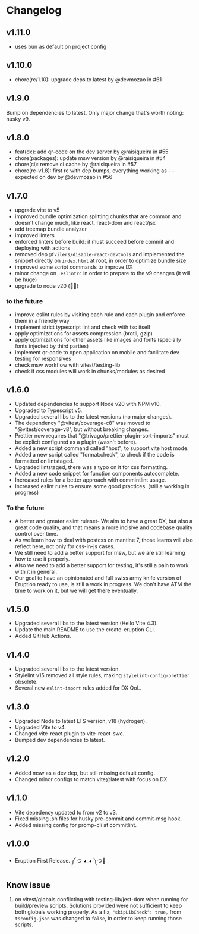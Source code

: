 # Changelog

## v1.11.0

- uses bun as default on project config

## v1.10.0

- chore(rc/1.10): upgrade deps to latest by @devmozao in #61

## v1.9.0

Bump on dependencies to latest. Only major change that's worth noting: husky v9.

## v1.8.0

- feat(dx): add qr-code on the dev server by @raisiqueira in #55
- chore(packages): update msw version by @raisiqueira in #54
- chore(ci): remove ci cache by @raisiqueira in #57
- chore(rc-v1.8): first rc with dep bumps, everything working as - - expected on dev by @devmozao in #56

## v1.7.0

- upgrade vite to v5
- improved bundle optimization splitting chunks that are common and doesn't change much, like react, react-dom and react/jsx
- add treemap bundle analyzer
- improved linters
- enforced linters before build: it must succeed before commit and deploying with actions
- removed dep `@fvilers/disable-react-devtools` and implemented the snippet directly on `index.html` at root, in order to optimize bundle size
- improved some script commands to improve DX
- minor change on `.eslintrc` in order to prepare to the v9 changes (it will be huge)
- upgrade to node v20 (🥳🎉)

### to the future

- improve eslint rules by visiting each rule and each plugin and enforce them in a friendly way
- implement strict typescript lint and check with tsc itself
- apply optimizations for assets compression (brotli, gzip)
- apply optimizations for other assets like images and fonts (specially fonts injected by third parties)
- implement qr-code to open application on mobile and facilitate dev testing for responsives
- check msw workflow with vitest/testing-lib
- check if css modules will work in chunks/modules as desired

## v1.6.0

- Updated dependencies to support Node v20 with NPM v10.
- Upgraded to Typescript v5.
- Upgraded several libs to the latest versions (no major changes).
- The dependency "@vitest/coverage-c8" was moved to "@vitest/coverage-v8", but without breaking changes.
- Prettier now requires that "@trivago/prettier-plugin-sort-imports" must be explicit configured as a plugin (wasn't before).
- Added a new script command called "host", to support vite host mode.
- Added a new script called "format:check", to check if the code is formatted on lintstaged.
- Upgraded lintstaged, there was a typo on it for css formatting.
- Added a new code snippet for function components autocomplete.
- Increased rules for a better approach with commintlint usage.
- Increased eslint rules to ensure some good practices. (still a working in progress)

### To the future

- A better and greater eslint ruleset- We aim to have a great DX, but also a great code quality, and that means a more incisive and codebase quality control over time.
- As we learn how to deal with postcss on mantine 7, those learns will also reflect here, not only for css-in-js cases.
- We still need to add a better support for msw, but we are still learning how to use it properly.
- Also we need to add a better support for testing, it's still a pain to work with it in general.
- Our goal to have an opinionated and full swiss army knife version of Eruption ready to use, is still a work in progress. We don't have ATM the time to work on it, but we will get there eventually.

## v1.5.0

- Upgraded several libs to the latest version (Hello Vite 4.3).
- Update the main README to use the create-eruption CLI.
- Added GitHub Actions.

## v1.4.0

- Upgraded several libs to the latest version.
- Stylelint v15 removed all style rules, making `stylelint-config-prettier` obsolete.
- Several new `eslint-import` rules added for DX QoL.

## v1.3.0

- Upgraded Node to latest LTS version, v18 (hydrogen).
- Upgraded Vite to v4.
- Changed vite-react plugin to vite-react-swc.
- Bumped dev dependencies to latest.

## v1.2.0

- Added msw as a dev dep, but still missing default config.
- Changed minor configs to match vite@latest with focus on DX.

## v1.1.0

- Vite depedency updated to from v2 to v3.
- Fixed missing .sh files for husky pre-commit and commit-msg hook.
- Added missing config for promp-cli at commitlint.

## v1.0.0

- Eruption First Release.
  ༼ つ ◕_◕ ༽つ🌋

## Know issue

1. on vitest/globals conflicting with testing-lib/jest-dom when running for build/preview scripts. Solutions provided were not sufficient to keep both globals working properly. As a fix, `"skipLibCheck": true,` from `tsconfig.json` was changed to `false`, in order to keep running those scripts.

